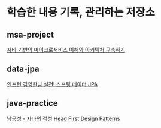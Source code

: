 # 학습한 내용 기록, 관리하는 저장소
## msa-project
[자바 기반의 마이크로서비스 이해와 아키텍처 구축하기](http://www.yes24.com/Product/Goods/64988508)
  
## data-jpa
[인프런 김영한님 실전! 스프링 데이터 JPA](https://www.inflearn.com/course/%EC%8A%A4%ED%94%84%EB%A7%81-%EB%8D%B0%EC%9D%B4%ED%84%B0-JPA-%EC%8B%A4%EC%A0%84)

## java-practice
[남궁성 - 자바의 적성](http://www.yes24.com/Product/Goods/24259565)
[Head First Design Patterns](https://m.hanbit.co.kr/store/books/book_view.html?p_code=B6113501223)
